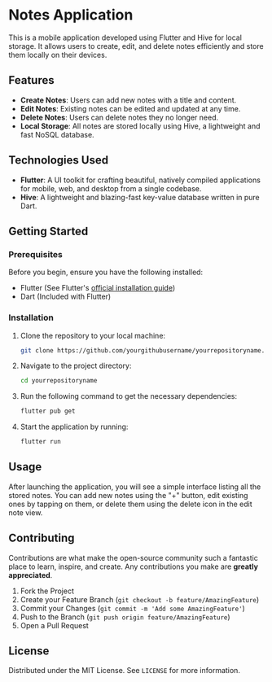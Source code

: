 
# Notes Application

This is a mobile application developed using Flutter and Hive for local storage. It allows users to create, edit, and delete notes efficiently and store them locally on their devices.

## Features

- **Create Notes**: Users can add new notes with a title and content.
- **Edit Notes**: Existing notes can be edited and updated at any time.
- **Delete Notes**: Users can delete notes they no longer need.
- **Local Storage**: All notes are stored locally using Hive, a lightweight and fast NoSQL database.

## Technologies Used

- **Flutter**: A UI toolkit for crafting beautiful, natively compiled applications for mobile, web, and desktop from a single codebase.
- **Hive**: A lightweight and blazing-fast key-value database written in pure Dart.

## Getting Started

### Prerequisites

Before you begin, ensure you have the following installed:
- Flutter (See Flutter's [official installation guide](https://flutter.dev/docs/get-started/install))
- Dart (Included with Flutter)

### Installation

1. Clone the repository to your local machine:
   ```bash
   git clone https://github.com/yourgithubusername/yourrepositoryname.git
   ```

2. Navigate to the project directory:
   ```bash
   cd yourrepositoryname
   ```

3. Run the following command to get the necessary dependencies:
   ```bash
   flutter pub get
   ```

4. Start the application by running:
   ```bash
   flutter run
   ```

## Usage

After launching the application, you will see a simple interface listing all the stored notes. You can add new notes using the "+" button, edit existing ones by tapping on them, or delete them using the delete icon in the edit note view.

## Contributing

Contributions are what make the open-source community such a fantastic place to learn, inspire, and create. Any contributions you make are **greatly appreciated**.

1. Fork the Project
2. Create your Feature Branch (`git checkout -b feature/AmazingFeature`)
3. Commit your Changes (`git commit -m 'Add some AmazingFeature'`)
4. Push to the Branch (`git push origin feature/AmazingFeature`)
5. Open a Pull Request

## License

Distributed under the MIT License. See `LICENSE` for more information.

